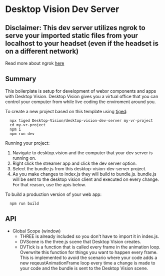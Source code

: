 # Desktop Vision Dev Server

## Disclaimer: This dev server utilizes ngrok to serve your imported static files from your localhost to your headset (even if the headset is on a different network)
Read more about ngrok [here](https://www.npmjs.com/package/ngrok)
## Summary
This boilerplate is setup for development of webxr components and apps with Desktop Vision. Desktop Vision gives you a virtual office that you can control your computer from while live coding the enviroment around you.

To create a new project based on this template using [tiged](https://github.com/tiged/tiged):
```
  npx tiged Desktop-Vision/desktop-vision-dev-server my-vr-project
  cd my-vr-project
  npm i
  npm run dev
```

Running your project:
1. Navigate to desktop.vision and the computer that your dev server is running on.
3. Right click the streamer app and click the dev server option.
4. Select the bundle.js from this desktop-vision-dev-server project.
5. As you make changes to index.js they will build to bundle.js. bundle.js will be sent to the desktop vision client and executed on every change. For that reason, use the apis below.

To build a production version of your web app:
```
  npm run build
```

## API

- Global Scope (window)
  - THREE is already included so you don't have to import it in index.js.
  - DVScene is the three.js scene that Desktop Vision creates.
  - DVTick is a function that is called every frame in the animation loop. Overwrite this function for things you want to happen every frame. This is implemented to avoid the scenario where your code adds a new reqeustAnimationFrame loop every time a change is made to your code and the bundle is sent to the Desktop Vision scene.